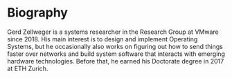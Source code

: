 # Biography

Gerd Zellweger is a systems researcher in the Research Group at VMware since 2018. His main
interest is to design and implement Operating Systems, but he occasionally also works on 
figuring out how to send things faster over networks and build system software that interacts
with emerging hardware technologies. Before that, he earned his Doctorate degree in 2017 at 
ETH Zurich.
